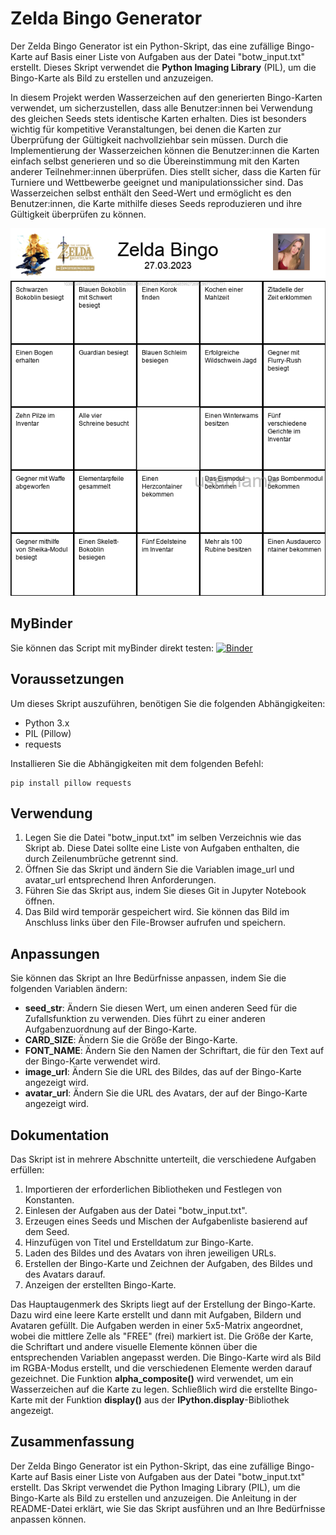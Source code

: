 # Zelda Bingo Generator

Der Zelda Bingo Generator ist ein Python-Skript, das eine zufällige Bingo-Karte auf Basis einer Liste von Aufgaben aus der Datei "botw_input.txt" erstellt. Dieses Skript verwendet die **Python Imaging Library** (PIL), um die Bingo-Karte als Bild zu erstellen und anzuzeigen.

In diesem Projekt werden Wasserzeichen auf den generierten Bingo-Karten verwendet, um sicherzustellen, dass alle Benutzer:innen bei Verwendung des gleichen Seeds stets identische Karten erhalten. Dies ist besonders wichtig für kompetitive Veranstaltungen, bei denen die Karten zur Überprüfung der Gültigkeit nachvollziehbar sein müssen. Durch die Implementierung der Wasserzeichen können die Benutzer:innen die Karten einfach selbst generieren und so die Übereinstimmung mit den Karten anderer Teilnehmer:innen überprüfen. Dies stellt sicher, dass die Karten für Turniere und Wettbewerbe geeignet und manipulationssicher sind. Das Wasserzeichen selbst enthält den Seed-Wert und ermöglicht es den Benutzer:innen, die Karte mithilfe dieses Seeds reproduzieren und ihre Gültigkeit überprüfen zu können.

![Generiertes Binge-Feld mit dem Python-Script](example.png)

## MyBinder

Sie können das Script mit myBinder direkt testen:
[![Binder](https://mybinder.org/badge_logo.svg)](https://mybinder.org/v2/gh/Zeddi92/SixPlusNiceBingo.git/HEAD?labpath=Bingo.ipynb)

## Voraussetzungen
Um dieses Skript auszuführen, benötigen Sie die folgenden Abhängigkeiten:

* Python 3.x
* PIL (Pillow)
* requests

Installieren Sie die Abhängigkeiten mit dem folgenden Befehl:
```
pip install pillow requests
```

## Verwendung

1. Legen Sie die Datei "botw_input.txt" im selben Verzeichnis wie das Skript ab. Diese Datei sollte eine Liste von Aufgaben enthalten, die durch Zeilenumbrüche getrennt sind.
2. Öffnen Sie das Skript und ändern Sie die Variablen image_url und avatar_url entsprechend Ihren Anforderungen.
3. Führen Sie das Skript aus, indem Sie dieses Git in Jupyter Notebook öffnen.
4. Das Bild wird temporär gespeichert wird. Sie können das Bild im Anschluss links über den File-Browser aufrufen und speichern.

## Anpassungen

Sie können das Skript an Ihre Bedürfnisse anpassen, indem Sie die folgenden Variablen ändern:

* **seed_str**: Ändern Sie diesen Wert, um einen anderen Seed für die Zufallsfunktion zu verwenden. Dies führt zu einer anderen Aufgabenzuordnung auf der Bingo-Karte.
* **CARD_SIZE**: Ändern Sie die Größe der Bingo-Karte.
* **FONT_NAME**: Ändern Sie den Namen der Schriftart, die für den Text auf der Bingo-Karte verwendet wird.
* **image_url**: Ändern Sie die URL des Bildes, das auf der Bingo-Karte angezeigt wird.
* **avatar_url**: Ändern Sie die URL des Avatars, der auf der Bingo-Karte angezeigt wird.

## Dokumentation

Das Skript ist in mehrere Abschnitte unterteilt, die verschiedene Aufgaben erfüllen:

1. Importieren der erforderlichen Bibliotheken und Festlegen von Konstanten.
2. Einlesen der Aufgaben aus der Datei "botw_input.txt".
3. Erzeugen eines Seeds und Mischen der Aufgabenliste basierend auf dem Seed.
4. Hinzufügen von Titel und Erstelldatum zur Bingo-Karte.
5. Laden des Bildes und des Avatars von ihren jeweiligen URLs.
6. Erstellen der Bingo-Karte und Zeichnen der Aufgaben, des Bildes und des Avatars darauf.
7. Anzeigen der erstellten Bingo-Karte.

Das Hauptaugenmerk des Skripts liegt auf der Erstellung der Bingo-Karte. Dazu wird eine leere Karte erstellt und dann mit Aufgaben, Bildern und Avataren gefüllt. Die Aufgaben werden in einer 5x5-Matrix angeordnet, wobei die mittlere Zelle als "FREE" (frei) markiert ist. Die Größe der Karte, die Schriftart und andere visuelle Elemente können über die entsprechenden Variablen angepasst werden.
Die Bingo-Karte wird als Bild im RGBA-Modus erstellt, und die verschiedenen Elemente werden darauf gezeichnet. Die Funktion **alpha_composite()** wird verwendet, um ein Wasserzeichen auf die Karte zu legen. Schließlich wird die erstellte Bingo-Karte mit der Funktion **display()** aus der **IPython.display**-Bibliothek angezeigt.

## Zusammenfassung

Der Zelda Bingo Generator ist ein Python-Skript, das eine zufällige Bingo-Karte auf Basis einer Liste von Aufgaben aus der Datei "botw_input.txt" erstellt. Das Skript verwendet die Python Imaging Library (PIL), um die Bingo-Karte als Bild zu erstellen und anzuzeigen. Die Anleitung in der README-Datei erklärt, wie Sie das Skript ausführen und an Ihre Bedürfnisse anpassen können.

